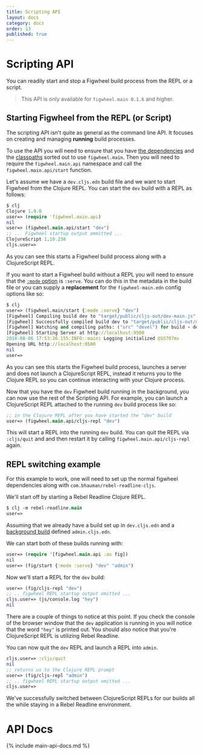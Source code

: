 ```yaml
---
title: Scripting API
layout: docs
category: docs
order: 13
published: true
---
```


# Scripting API

<div class="lead-in">You can readily start and stop a Figwheel build
process from the REPL or a script.</div>

> This API is only available for `figwheel.main 0.1.6` and higher.

## Starting Figwheel from the REPL (or Script)

The scripting API isn't quite as general as the command line API. It focuses on
creating and managing **running** build processes.

To use the API you will need to ensure that you have
[the dependencies](installation) and the [classpaths](classpath)
sorted out to use `figwheel.main`. Then you will need to require the
`figwheel.main.api` namespace and call the `figwheel.main.api/start`
function.

Let's assume we have a `dev.cljs.edn` build file and we want to start
Figwheel from the Clojure REPL. You can start the `dev` build with a
REPL as follows:

```clojure
$ clj
Clojure 1.9.0
user=> (require 'figwheel.main.api)
nil
user=> (figwheel.main.api/start "dev")
;; ... Figwheel startup output ommitted ...
ClojureScript 1.10.238
cljs.user=>
```

As you can see this starts a Figwheel build process along with a
ClojureScript REPL.

If you want to start a Figwheel build without a REPL you will need to
ensure that the [`:mode` option][mode] is `:serve`. You can do this in
the metadata in the build file or you can supply a **replacement** for the
`figwheel-main.edn` config options like so:

```clojure
$ clj
user=> (figwheel.main/start {:mode :serve} "dev")
[Figwheel] Compiling build dev to "target/public/cljs-out/dev-main.js"
[Figwheel] Successfully compiled build dev to "target/public/cljs-out/dev-main.js" in 0.782 seconds.
[Figwheel] Watching and compiling paths: ("src" "devel") for build - dev
[Figwheel] Starting Server at http://localhost:9500
2018-08-06 17:53:26.155:INFO::main: Logging initialized @15707ms
Opening URL http://localhost:9500
nil
user=>
```

As you can see this starts the Figwheel build process, launches a
server and does not launch a ClojureScript REPL, instead it returns
you to the Clojure REPL so you can continue interacting with your
Clojure process.

Now that you have the `dev` Figwheel build running in the background,
you can now use the rest of the Scripting API. For example, you can
launch a ClojureScript REPL attached to the running `dev` build
process like so:

```clojure
;; in the Clojure REPL after you have started the "dev" build
user=> (figwheel.main.api/cljs-repl "dev")
```

This will start a REPL into the running `dev` build. You can quit the
REPL via `:cljs/quit` and and then restart it by calling
`figwheel.main.api/cljs-repl` again.

## REPL switching example

For this example to work, one will need to set up the normal figwheel
dependencies along with `com.bhauman/rebel-readline-cljs`.

We'll start off by starting a Rebel Readline Clojure REPL.

```clojure
$ clj -m rebel-readline.main
user=>
```

Assuming that we already have a build set up in `dev.cljs.edn` and a
[background build][background-builds] defined `admin.cljs.edn`.

We can start both of these builds running with:

```clojure
user=> (require '[figwheel.main.api :as fig])
nil
user=> (fig/start {:mode :serve} "dev" "admin")
```

Now we'll start a REPL for the `dev` build:

```clojure
user=> (fig/cljs-repl "dev")
;; .. figwheel REPL startup output omitted ...
cljs.user=> (js/console.log "hey")
nil
```

There are a couple of things to notice at this point.  If you check
the console of the browser window that the `dev` application is
running in you will notice that the word `"hey"` is printed out. You
should also notice that you're ClojureScript REPL is utilizing Rebel
Readline.

You can now quit the `dev` REPL and launch a REPL into `admin`.

```clojure
cljs.user=> :cljs/quit
nil
;; returns us to the Clojure REPL prompt
user=> (fig/cljs-repl "admin")
;; .. figwheel REPL startup output omitted ...
cljs.user=> 
```

We've successfully switched between ClojureScript REPLs for our builds
all the while staying in a Rebel Readline environment.

# API Docs

{% include main-api-docs.md %}

[mode]: ../config-options#mode
[background-builds]: background_builds
